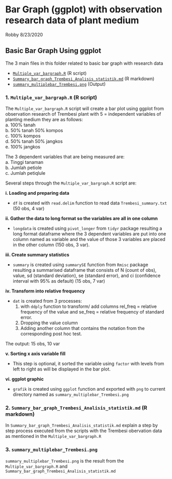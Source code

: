 Bar Graph (ggplot) with observation research data of plant medium
================
Robby
8/23/2020

## Basic Bar Graph Using ggplot

The 3 main files in this folder related to basic bar graph with research
data

  - [`Multiple_var_bargraph.R`](https://github.com/robbybinsar/Konservasi_ANJ/blob/master/Bar_graph/Multiple_var_bargraph.R)
    (R script)  
  - [`Summary_bar_graph_Trembesi_Analisis_statistik.md`](https://github.com/robbybinsar/Konservasi_ANJ/blob/master/Bar_graph/Summary_bar_graph_Trembesi_Analisis_statistik.md)
    (R markdown)  
  - [`summary_multiplebar_Trembesi.png`](https://github.com/robbybinsar/Konservasi_ANJ/blob/master/Bar_graph/summary_multiplebar_Trembesi.png)
    (Output)

### 1\. `Multiple_var_bargraph.R` (R script)

The `Multiple_var_bargraph.R` script will create a bar plot using ggplot
from observation research of Trembesi plant with 5 = independent
variables of planting medium they are as follows:  
a. 100% tanah  
b. 50% tanah 50% kompos  
c. 100% kompos  
d. 50% tanah 50% jangkos  
e. 100% jangkos

The 3 dependent variables that are being measured are:  
a. Tinggi tanaman  
b. Jumlah petiole  
c. Jumlah petiqlule

Several steps through the `Multiple_var_bargraph.R` script are:

**i. Loading and preparing data**

  - `df` is created with `read.delim` function to read data
    `Trembesi_summary.txt` (50 obs, 4 var)

**ii. Gather the data to long format so the variables are all in one
column**

  - `longdata` is created using `pivot_longer` from `tidyr` package
    resulting a long format dataframe where the 3 dependent variables
    are put into one column named as variable and the value of those 3
    variables are placed in the other column (150 obs, 3 var).

**iii. Create summary statistics**

  - `summary` is created using `summarySE` function from `Rmisc` package
    resulting a summarised dataframe that consists of N (count of obs),
    value, sd (standard deviation), se (standard error), and ci
    (confidence interval with 95% as default) (15 obs, 7 var)

**iv. Transform into relative frequency**

  - `dat` is created from 3 processes:
    1.  with `ddply` function to transform/ add columns rel\_freq =
        relative frequency of the value and se\_freq = relative
        frequency of standard error.
    2.  Dropping the value column
    3.  Adding another column that contains the notation from the
        corresponding post hoc test.

The output: 15 obs, 10 var

**v. Sorting x axis variable fill**

  - This step is optional, it sorted the variable using `factor` with
    levels from left to right as will be displayed in the bar plot.

**vi. ggplot graphic**

  - `grafik` is created using `ggplot` function and exported with `png`
    to current directory named as `summary_multiplebar_Trembesi.png`

### 2\. `Summary_bar_graph_Trembesi_Analisis_statistik.md` (R markdown)

In `Summary_bar_graph_Trembesi_Analisis_statistik.md` explain a step by
step process executed from the scripts with the Trembesi obervation data
as mentioned in the `Multiple_var_bargraph.R`

### 3\. `summary_multiplebar_Trembesi.png`

`summary_multiplebar_Trembesi.png` is the result from the
`Multiple_var_bargraph.R` and
`Summary_bar_graph_Trembesi_Analisis_statistik.md`
